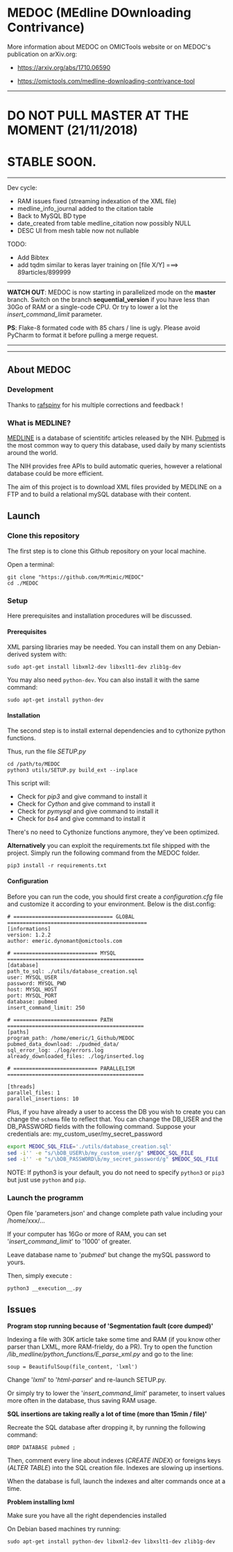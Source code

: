 # MEDOC (MEdline DOwnloading Contrivance)

More information about MEDOC on OMICTools website or on MEDOC's publication on arXiv.org:

* https://arxiv.org/abs/1710.06590

* https://omictools.com/medline-downloading-contrivance-tool

*************

# DO NOT PULL MASTER AT THE MOMENT (21/11/2018)

# STABLE SOON.

*************
Dev cycle:

- RAM issues fixed (streaming indexation of the XML file)
- medline_info_journal added to the citation table
- Back to MySQL BD type
- date_created from table medline_citation now possibly NULL
- DESC UI from mesh table now not nullable

TODO:

- Add Bibtex
- add tqdm similar to keras layer training on [file X/Y]  ===>   89articles/899999

*************

__WATCH OUT__: MEDOC is now starting in parallelized mode on the __master__ branch. Switch on the branch __sequential_version__ if you have less than 30Go of RAM or a single-code CPU. Or try to lower a lot the _insert_command_limit_ parameter.

__PS__: Flake-8 formated code with 85 chars / line is ugly. Please avoid PyCharm to format it before pulling a merge request.

*************
*************

## About MEDOC

### Development

Thanks to [rafspiny](https://github.com/rafspiny) for his multiple corrections and feedback !

### What is MEDLINE?

[MEDLINE](https://www.nlm.nih.gov/bsd/pmresources.html) is a database of scientitifc articles released by the NIH. [Pubmed](https://www.ncbi.nlm.nih.gov/pubmed/) is the most common way to query this database, used daily by many scientists around the world.

The NIH provides free APIs to build automatic queries, however a relational database could be more efficient.

The aim of this project is to download XML files provided by MEDLINE on a FTP and to build a relational mySQL database with their content.


## Launch

### Clone this repository

The first step is to clone this Github repository on your local machine.

Open a terminal:

	git clone "https://github.com/MrMimic/MEDOC"
	cd ./MEDOC

### Setup

Here prerequisites and installation procedures will be discussed.

#### Prerequisites 

XML parsing libraries may be needed. You can install them on any Debian-derived system with:

	sudo apt-get install libxml2-dev libxslt1-dev zlib1g-dev

You may also need `python-dev`. You can also install it with the same command:

	sudo apt-get install python-dev

#### Installation

The second step is to install external dependencies and to cythonize python functions.

Thus, run the file *SETUP.py*

	cd /path/to/MEDOC
	python3 utils/SETUP.py build_ext --inplace

This script will:

* Check for _pip3_ and give command to install it
* Check for _Cython_ and give command to install it
* Check for _pymysql_ and give command to install it
* Check for _bs4_ and give command to install it

There's no need to Cythonize functions anymore, they've been optimized.

**Alternatively** you can exploit the requirements.txt file shipped with the project.
Simply run the following command from the MEDOC folder.

	pip3 install -r requirements.txt

#### Configuration

Before you can run the code, you should first create a _configuration.cfg_ file and customize it according to your 
environment. Below is the dist.config:



	# ================================ GLOBAL =============================================
	[informations]
	version: 1.2.2
	author: emeric.dynomant@omictools.com
	
	# =========================== MYSQL ============================================
	[database]
	path_to_sql: ./utils/database_creation.sql
	user: MYSQL_USER
	password: MYSQL_PWD
	host: MYSQL_HOST
	port: MYSQL_PORT
	database: pubmed
	insert_command_limit: 250
	
	# =========================== PATH ============================================
	[paths]
	program_path: /home/emeric/1_Github/MEDOC
	pubmed_data_download: ./pudmed_data/
	sql_error_log: ./log/errors.log
	already_downloaded_files: ./log/inserted.log
	
	# =========================== PARALLELISM ============================================
	
	[threads]
	parallel_files: 1
	parallel_insertions: 10


Plus, if you have already a user to access the DB you wish to create you can change the `schema` file to reflect that.
You can change the DB_USER and the DB_PASSWORD fields with the following command.
Suppose your credentials are: my_custom_user/my_secret_password

```bash
export MEDOC_SQL_FILE='./utils/database_creation.sql'
sed -i'' -e "s/\bDB_USER\b/my_custom_user/g" $MEDOC_SQL_FILE
sed -i'' -e "s/\bDB_PASSWORD\b/my_secret_password/g" $MEDOC_SQL_FILE
```

NOTE: If python3 is your default, you do not need to specify `python3` or `pip3` but just use `python` and `pip`.

### Launch the programm

Open file 'parameters.json' and change complete path value including your /home/xxx/...

If your computer has 16Go or more of RAM, you can set '_insert_command_limit_' to '1000' of greater.

Leave database name to '_pubmed_' but change the mySQL password to yours.

Then, simply execute :

	python3 __execution__.py 


## Issues

__Program stop running because of 'Segmentation fault (core dumped)'__

Indexing a file with 30K article take some time and RAM (if you know other parser than LXML, more RAM-frieldy, do a PR). Try to open the function _/lib_medline/python_functions/E_parse_xml.py_ and go to the line:

	soup = BeautifulSoup(file_content, 'lxml')

Change '_lxml_' to '_html-parser_' and re-launch SETUP.py.

Or simply try to lower the '_insert_command_limit_' parameter, to insert values more often in the database, thus saving RAM usage.


__SQL insertions are taking really a lot of time (more than 15min / file)'__

Recreate the SQL database after dropping it, by running the following command:

	DROP DATABASE pubmed ;

Then, comment every line about indexes (_CREATE INDEX_) or foreigns keys (_ALTER TABLE_) into the SQL creation file. Indexes are slowing up insertions.

When the database is full, launch the indexes and alter commands once at a time.

__Problem installing lxml__

Make sure you have all the right dependencies installed

On Debian based machines try running:

	sudo apt-get install python-dev libxml2-dev libxslt1-dev zlib1g-dev

